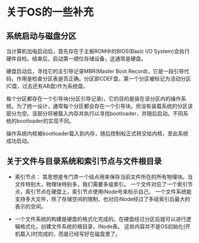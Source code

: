 # 关于OS的一些补充

## 系统启动与磁盘分区

当计算机加电启动后，首先存在于主板ROM中的BIOS(Basic I/O System)会执行硬件自检。结束后，启动第一顺位存储设备，这通常是硬盘。  

硬盘启动后，寻找它的主引导记录MBR(Master Boot Record)，它是一段引导代码，作用是检查分区表是否正确。分区即CDEF盘，第一个分区被标记为活动分区(C盘，过去还有AB盘)作为系统盘。  

每个分区都存在一个引导块(分区引导记录)，它的目的是装在该分区内的操作系统。为了统一设计，通常每个分区都会存在一个引导块。但没有装载系统的分区该部分为空。该部分将被载入内存并执行以寻找bootloader，并随后启动。不同系统的bootloader的实现不同。  

操作系统内核被bootloader载入到内存，随后控制权正式转交给内核，至此系统成功启动。

## 关于文件与目录系统和索引节点与文件根目录

- 索引节点：
  其思想是专门弄一个结点用来保存当前文件所在的所有物理块。当文件特别大，物理块特别多，我们需要多级索引。
  一个文件对应了一个索引节点，索引节点在硬盘上，索引节点使用iNode号来标示自己。
  一个文件系统能支持多大文件，除了存储空间的限制，也对应iNode经过了多级索引后最大的表示的空间。

- 一个文件系统的构建是硬盘的格式化完成的。在硬盘经过分区后就可以进行逻辑格式化，创建文件系统的根目录，iNode表。
  这些内容并不是OS初始化(开机载入)时完成的，而是已经写好在磁盘里了。